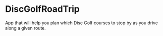 # DiscGolfRoadTrip
App that will help you plan which Disc Golf courses to stop by as you drive along a given route. 
